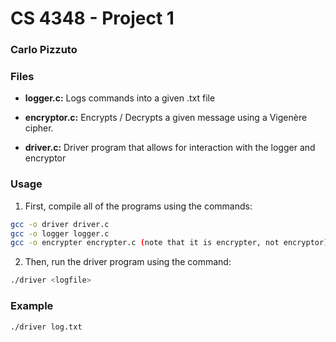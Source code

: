 # CS 4348 - Project 1

### Carlo Pizzuto

### Files

- **logger.c:** Logs commands into a given .txt file

- **encryptor.c:** Encrypts / Decrypts a given message using a Vigenère cipher.

- **driver.c:** Driver program that allows for interaction with the logger and encryptor

### Usage

1. First, compile all of the programs using the commands:

```bash
gcc -o driver driver.c
gcc -o logger logger.c
gcc -o encrypter encrypter.c (note that it is encrypter, not encryptor)
```

2. Then, run the driver program using the command:

```bash
./driver <logfile>
```

### Example

```bash
./driver log.txt
```



